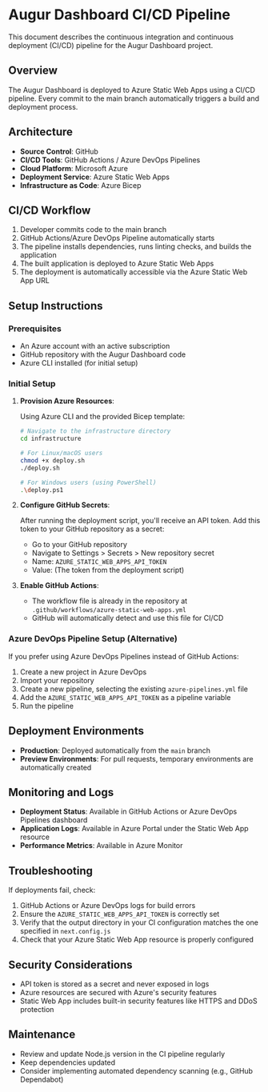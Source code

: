 # Augur Dashboard CI/CD Pipeline

This document describes the continuous integration and continuous deployment (CI/CD) pipeline for the Augur Dashboard project.

## Overview

The Augur Dashboard is deployed to Azure Static Web Apps using a CI/CD pipeline. Every commit to the main branch automatically triggers a build and deployment process.

## Architecture

- **Source Control**: GitHub
- **CI/CD Tools**: GitHub Actions / Azure DevOps Pipelines
- **Cloud Platform**: Microsoft Azure
- **Deployment Service**: Azure Static Web Apps
- **Infrastructure as Code**: Azure Bicep

## CI/CD Workflow

1. Developer commits code to the main branch
2. GitHub Actions/Azure DevOps Pipeline automatically starts
3. The pipeline installs dependencies, runs linting checks, and builds the application
4. The built application is deployed to Azure Static Web Apps
5. The deployment is automatically accessible via the Azure Static Web App URL

## Setup Instructions

### Prerequisites

- An Azure account with an active subscription
- GitHub repository with the Augur Dashboard code
- Azure CLI installed (for initial setup)

### Initial Setup

1. **Provision Azure Resources**:

   Using Azure CLI and the provided Bicep template:

   ```bash
   # Navigate to the infrastructure directory
   cd infrastructure

   # For Linux/macOS users
   chmod +x deploy.sh
   ./deploy.sh

   # For Windows users (using PowerShell)
   .\deploy.ps1
   ```

2. **Configure GitHub Secrets**:

   After running the deployment script, you'll receive an API token. Add this token to your GitHub repository as a secret:

   - Go to your GitHub repository
   - Navigate to Settings > Secrets > New repository secret
   - Name: `AZURE_STATIC_WEB_APPS_API_TOKEN`
   - Value: (The token from the deployment script)

3. **Enable GitHub Actions**:

   - The workflow file is already in the repository at `.github/workflows/azure-static-web-apps.yml`
   - GitHub will automatically detect and use this file for CI/CD

### Azure DevOps Pipeline Setup (Alternative)

If you prefer using Azure DevOps Pipelines instead of GitHub Actions:

1. Create a new project in Azure DevOps
2. Import your repository
3. Create a new pipeline, selecting the existing `azure-pipelines.yml` file
4. Add the `AZURE_STATIC_WEB_APPS_API_TOKEN` as a pipeline variable
5. Run the pipeline

## Deployment Environments

- **Production**: Deployed automatically from the `main` branch
- **Preview Environments**: For pull requests, temporary environments are automatically created

## Monitoring and Logs

- **Deployment Status**: Available in GitHub Actions or Azure DevOps Pipelines dashboard
- **Application Logs**: Available in Azure Portal under the Static Web App resource
- **Performance Metrics**: Available in Azure Monitor

## Troubleshooting

If deployments fail, check:

1. GitHub Actions or Azure DevOps logs for build errors
2. Ensure the `AZURE_STATIC_WEB_APPS_API_TOKEN` is correctly set
3. Verify that the output directory in your CI configuration matches the one specified in `next.config.js`
4. Check that your Azure Static Web App resource is properly configured

## Security Considerations

- API token is stored as a secret and never exposed in logs
- Azure resources are secured with Azure's security features
- Static Web App includes built-in security features like HTTPS and DDoS protection

## Maintenance

- Review and update Node.js version in the CI pipeline regularly
- Keep dependencies updated
- Consider implementing automated dependency scanning (e.g., GitHub Dependabot) 